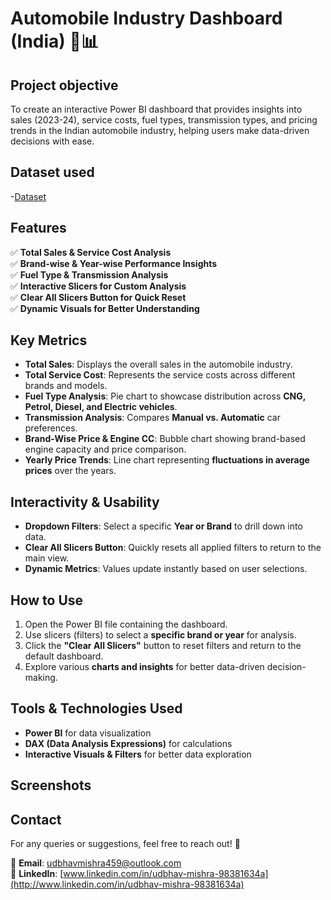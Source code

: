 # Automobile Industry Dashboard (India) 🚗📊

## Project objective
To create an interactive Power BI dashboard that provides insights into sales (2023-24), service costs, fuel types, transmission types, and pricing trends in the Indian automobile industry, helping users make data-driven decisions with ease. 

## Dataset used
-<a href="https://github.com/udbhav555/Dataset-for-Analytics/blob/main/car_dataset_india.xlsx">Dataset</a>

## Features

✅ **Total Sales & Service Cost Analysis**\
✅ **Brand-wise & Year-wise Performance Insights**\
✅ **Fuel Type & Transmission Analysis**\
✅ **Interactive Slicers for Custom Analysis**\
✅ **Clear All Slicers Button for Quick Reset**\
✅ **Dynamic Visuals for Better Understanding**

## Key Metrics

- **Total Sales**: Displays the overall sales in the automobile industry.
- **Total Service Cost**: Represents the service costs across different brands and models.
- **Fuel Type Analysis**: Pie chart to showcase distribution across **CNG, Petrol, Diesel, and Electric vehicles**.
- **Transmission Analysis**: Compares **Manual vs. Automatic** car preferences.
- **Brand-Wise Price & Engine CC**: Bubble chart showing brand-based engine capacity and price comparison.
- **Yearly Price Trends**: Line chart representing **fluctuations in average prices** over the years.

## Interactivity & Usability

- **Dropdown Filters**: Select a specific **Year or Brand** to drill down into data.
- **Clear All Slicers Button**: Quickly resets all applied filters to return to the main view.
- **Dynamic Metrics**: Values update instantly based on user selections.

## How to Use

1. Open the Power BI file containing the dashboard.
2. Use slicers (filters) to select a **specific brand or year** for analysis.
3. Click the **"Clear All Slicers"** button to reset filters and return to the default dashboard.
4. Explore various **charts and insights** for better data-driven decision-making.

## Tools & Technologies Used

- **Power BI** for data visualization
- **DAX (Data Analysis Expressions)** for calculations
- **Interactive Visuals & Filters** for better data exploration

## Screenshots



## Contact

For any queries or suggestions, feel free to reach out! 🚀

📩 **Email**: [udbhavmishra459@outlook.com](mailto\:udbhavmishra459@outlook.com)\
🔗 **LinkedIn**: [www.linkedin.com/in/udbhav-mishra-98381634a](http://www.linkedin.com/in/udbhav-mishra-98381634a)



